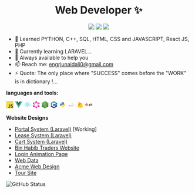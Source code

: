 <p align="center"> <h1 align="center">Web Developer ✨</h1> </p>
<p align="center">
<p align="center">
  <a href="https://twitter.com/junaidali113"><img src="https://img.shields.io/badge/twitter-%231DA1F2.svg?&style=for-the-badge&logo=twitter&logoColor=white" height=25></a> 
  <a href="https://www.linkedin.com/in/junaidali113/"><img src="https://img.shields.io/badge/linkedin-%230077B5.svg?&style=for-the-badge&logo=linkedin&logoColor=white" height=25></a> 
  <a href="https://www.instagram.com/engr.junaid.ali/"><img src="https://img.shields.io/badge/instagram-%23E4405F.svg?&style=for-the-badge&logo=instagram&logoColor=white" height=25></a> 
</p>

- 👯 Learned PYTHON, C++, SQL, HTML, CSS and JAVASCRIPT, React JS, PHP
- 🌱 Currently learning LARAVEL...
- 💬 Always available to help you
- 📫 Reach me: engrjunaidali0@gmail.com
- ⚡ Quote: The only place where "SUCCESS" comes before the "WORK" is in dictionary !...

**languages and tools:**  

<code><img height="20" src="https://raw.githubusercontent.com/github/explore/80688e429a7d4ef2fca1e82350fe8e3517d3494d/topics/javascript/javascript.png"></code>
<code><img height="20" src="https://raw.githubusercontent.com/github/explore/80688e429a7d4ef2fca1e82350fe8e3517d3494d/topics/vue/vue.png"></code>
<code><img height="20" src="https://raw.githubusercontent.com/github/explore/80688e429a7d4ef2fca1e82350fe8e3517d3494d/topics/react/react.png"></code>
<code><img height="20" src="https://raw.githubusercontent.com/github/explore/5c058a388828bb5fde0bcafd4bc867b5bb3f26f3/topics/graphql/graphql.png"></code>
<code><img height="20" src="https://raw.githubusercontent.com/github/explore/80688e429a7d4ef2fca1e82350fe8e3517d3494d/topics/nodejs/nodejs.png"></code>
<code><img height="20" src="https://raw.githubusercontent.com/github/explore/80688e429a7d4ef2fca1e82350fe8e3517d3494d/topics/cpp/cpp.png"></code>
<code><img height="20" src="https://raw.githubusercontent.com/github/explore/80688e429a7d4ef2fca1e82350fe8e3517d3494d/topics/python/python.png"></code>
<code><img height="20" src="https://raw.githubusercontent.com/github/explore/80688e429a7d4ef2fca1e82350fe8e3517d3494d/topics/mysql/mysql.png"></code>
<code><img height="20" src="https://raw.githubusercontent.com/github/explore/80688e429a7d4ef2fca1e82350fe8e3517d3494d/topics/firebase/firebase.png"></code>
<code><img height="20" src="https://raw.githubusercontent.com/github/explore/80688e429a7d4ef2fca1e82350fe8e3517d3494d/topics/git/git.png"></code>

**Website Designs**  

<ul>
  <li><a href="#">Portal System (Laravel)</a> <strong></strong>[Working]</li>
  <li><a href="#">Lease System (Laravel)</a> <strong></strong></li>
  <li><a href="#">Cart System (Laravel)</a> <strong></strong></li>
  <li><a href="https://binhabibtraders.com">Bin Habib Traders Website</a></li>
  <li><a href="https://engrjunaidali.github.io/loginAnimation.github.io">Login Animation Page</a></li>
  <li><a href="https://engrjunaidali.github.io/webdata.github.io">Web Data</a></li>
  <li><a href="https://engrjunaidali.github.io/AcmeWebDesign.github.io/">Acme Web Design</a></li>
  <li><a href="https://engrjunaidali.github.io/TourSite.github.io/">Tour Site</a></li>
</ul>

![GitHub Status](https://github-readme-stats.vercel.app/api?username=engrjunaidali&&show_icons=true&theme=tokyonight)

<!--
**junaidali1/junaidali1** is a ✨ _special_ ✨ repository because its `README.md` (this file) appears on your GitHub profile.

[![Top Langs](https://github-readme-stats.vercel.app/api/top-langs/?username=engrjunaidali&theme=shades-of-purple&langs_count=8)](https://github.com/junaidali1/github-readme-stats)
-->




